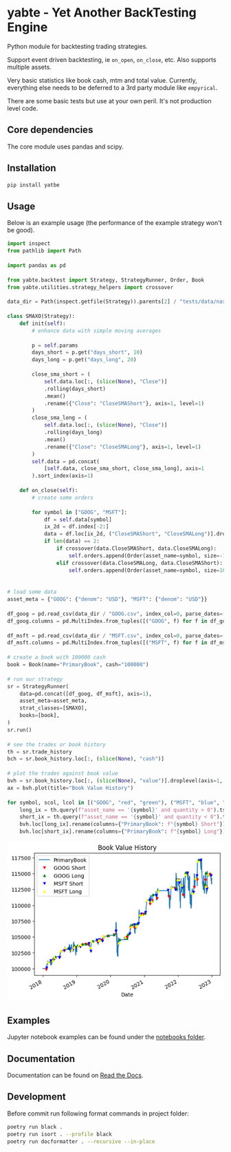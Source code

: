 # yabte - Yet Another BackTesting Engine

Python module for backtesting trading strategies.

Support event driven backtesting, ie `on_open`, `on_close`, etc. Also supports multiple assets.

Very basic statistics like book cash, mtm and total value. Currently, everything else needs to be deferred to a 3rd party module like `empyrical`.

There are some basic tests but use at your own peril. It's not production level code.

## Core dependencies

The core module uses pandas and scipy.

## Installation

```bash
pip install yatbe
```

## Usage

Below is an example usage (the performance of the example strategy won't be good).

```python
import inspect
from pathlib import Path

import pandas as pd

from yabte.backtest import Strategy, StrategyRunner, Order, Book
from yabte.utilities.strategy_helpers import crossover

data_dir = Path(inspect.getfile(Strategy)).parents[2] / "tests/data/nasdaq"

class SMAXO(Strategy):
    def init(self):
        # enhance data with simple moving averages

        p = self.params
        days_short = p.get("days_short", 10)
        days_long = p.get("days_long", 20)

        close_sma_short = (
            self.data.loc[:, (slice(None), "Close")]
            .rolling(days_short)
            .mean()
            .rename({"Close": "CloseSMAShort"}, axis=1, level=1)
        )
        close_sma_long = (
            self.data.loc[:, (slice(None), "Close")]
            .rolling(days_long)
            .mean()
            .rename({"Close": "CloseSMALong"}, axis=1, level=1)
        )
        self.data = pd.concat(
            [self.data, close_sma_short, close_sma_long], axis=1
        ).sort_index(axis=1)

    def on_close(self):
        # create some orders

        for symbol in ["GOOG", "MSFT"]:
            df = self.data[symbol]
            ix_2d = df.index[-2:]
            data = df.loc[ix_2d, ("CloseSMAShort", "CloseSMALong")].dropna()
            if len(data) == 2:
                if crossover(data.CloseSMAShort, data.CloseSMALong):
                    self.orders.append(Order(asset_name=symbol, size=-100))
                elif crossover(data.CloseSMALong, data.CloseSMAShort):
                    self.orders.append(Order(asset_name=symbol, size=100))


# load some data
asset_meta = {"GOOG": {"denom": "USD"}, "MSFT": {"denom": "USD"}}

df_goog = pd.read_csv(data_dir / "GOOG.csv", index_col=0, parse_dates=[0])
df_goog.columns = pd.MultiIndex.from_tuples([("GOOG", f) for f in df_goog.columns])

df_msft = pd.read_csv(data_dir / "MSFT.csv", index_col=0, parse_dates=[0])
df_msft.columns = pd.MultiIndex.from_tuples([("MSFT", f) for f in df_msft.columns])

# create a book with 100000 cash
book = Book(name="PrimaryBook", cash="100000")

# run our strategy
sr = StrategyRunner(
    data=pd.concat([df_goog, df_msft], axis=1),
    asset_meta=asset_meta,
    strat_classes=[SMAXO],
    books=[book],
)
sr.run()

# see the trades or book history
th = sr.trade_history
bch = sr.book_history.loc[:, (slice(None), "cash")]

# plot the trades against book value
bvh = sr.book_history.loc[:, (slice(None), "value")].droplevel(axis=1, level=1)
ax = bvh.plot(title="Book Value History")

for symbol, scol, lcol in [("GOOG", "red", "green"), ("MSFT", "blue", "yellow")]:
    long_ix = th.query(f"asset_name == '{symbol}' and quantity > 0").ts
    short_ix = th.query(f"asset_name == '{symbol}' and quantity < 0").ts
    bvh.loc[long_ix].rename(columns={"PrimaryBook": f"{symbol} Short"}).plot(color=scol, marker="v", markersize=5, linestyle="None", ax=ax)
    bvh.loc[short_ix].rename(columns={"PrimaryBook": f"{symbol} Long"}).plot(color=lcol, marker="^", markersize=5, linestyle="None", ax=ax)

```

![Output from code](./readme_image.png)

## Examples

Jupyter notebook examples can be found under the [notebooks folder](https://github.com/bsdz/yabte/tree/main/notebooks).

## Documentation

Documentation can be found on [Read the Docs](https://yabte.readthedocs.io/en/latest/).


## Development

Before commit run following format commands in project folder:

```bash
poetry run black .
poetry run isort . --profile black
poetry run docformatter . --recursive --in-place
```
